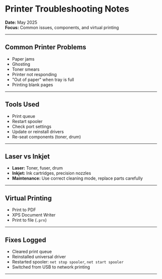 # Printer Troubleshooting Notes

**Date:** May 2025  
**Focus:** Common issues, components, and virtual printing

---

## Common Printer Problems

- Paper jams  
- Ghosting  
- Toner smears  
- Printer not responding  
- "Out of paper" when tray is full  
- Printing blank pages

---

## Tools Used

- Print queue  
- Restart spooler  
- Check port settings  
- Update or reinstall drivers  
- Re-seat components (toner, drum)

---

## Laser vs Inkjet

- **Laser:** Toner, fuser, drum  
- **Inkjet:** Ink cartridges, precision nozzles  
- **Maintenance:** Use correct cleaning mode, replace parts carefully

---

## Virtual Printing

- Print to PDF  
- XPS Document Writer  
- Print to file (`.prn`)

---

## Fixes Logged

- Cleared print queue  
- Reinstalled universal driver  
- Restarted spooler: `net stop spooler`, `net start spooler`  
- Switched from USB to network printing

---
